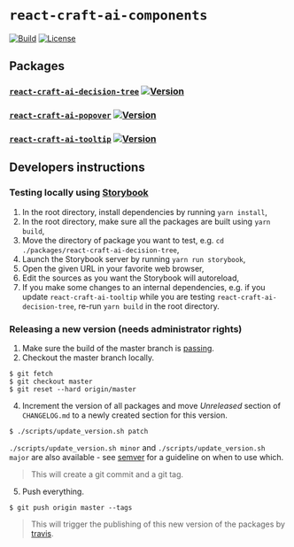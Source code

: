 # `react-craft-ai-components` #

[![Build](https://img.shields.io/travis/craft-ai/react-craft-ai-components/master.svg?style=flat-square)](https://travis-ci.org/craft-ai/react-craft-ai-components) [![License](https://img.shields.io/badge/license-BSD--3--Clause-42358A.svg?style=flat-square)](https://github.com/craft-ai/react-craft-ai-components/blob/master/LICENSE)

## Packages ##

### [`react-craft-ai-decision-tree`](./packages/react-craft-ai-decision-tree) [![Version](https://img.shields.io/npm/v/react-craft-ai-decision-tree.svg?style=flat-square)](https://npmjs.org/package/react-craft-ai-decision-tree) ###


### [`react-craft-ai-popover`](./packages/react-craft-ai-popover) [![Version](https://img.shields.io/npm/v/react-craft-ai-popover.svg?style=flat-square)](https://npmjs.org/package/react-craft-ai-popover) ###


### [`react-craft-ai-tooltip`](./packages/react-craft-ai-tooltip) [![Version](https://img.shields.io/npm/v/react-craft-ai-tooltip.svg?style=flat-square)](https://npmjs.org/package/react-craft-ai-tooltip) ###

## Developers instructions ##

### Testing locally using [Storybook](https://storybook.js.org) ###

1. In the root directory, install dependencies by running `yarn install`,
2. In the root directory, make sure all the packages are built using `yarn build`,
3. Move the directory of package you want to test, e.g. `cd ./packages/react-craft-ai-decision-tree`,
4. Launch the Storybook server by running `yarn run storybook`,
5. Open the given URL in your favorite web browser,
6. Edit the sources as you want the Storybook will autoreload,
7. If you make some changes to an internal dependencies, e.g. if you update `react-craft-ai-tooltip` while you are testing `react-craft-ai-decision-tree`, re-run `yarn build` in the root directory.

### Releasing a new version (needs administrator rights) ###

1. Make sure the build of the master branch is [passing](https://travis-ci.org/craft-ai/react-craft-ai-components).
2. Checkout the master branch locally.

  ```console
  $ git fetch
  $ git checkout master
  $ git reset --hard origin/master
  ```
4. Increment the version of all packages and move _Unreleased_ section
   of `CHANGELOG.md` to a newly created section for this version.

  ```console
  $ ./scripts/update_version.sh patch
  ```

  `./scripts/update_version.sh minor` and `./scripts/update_version.sh major` are
  also available - see [semver](http://semver.org) for a guideline on when to
  use which.

  > This will create a git commit and a git tag.

5. Push everything.

  ```console
  $ git push origin master --tags
  ```

  > This will trigger the publishing of this new version of the packages by [travis](https://travis-ci.org/craft-ai/react-craft-ai-components).
